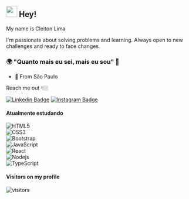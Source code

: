 ## <img src="https://media.giphy.com/media/hvRJCLFzcasrR4ia7z/giphy.gif" width="30px"> Hey! 

My name is Cleiton Lima 

I'm passionate about solving problems and learning. Always open to new challenges and ready to face changes.

### 🌍 "Quanto mais eu sei, mais eu sou" 🧠

- 📍 From São Paulo

Reach me out 👇🏼

[![Linkedin Badge](https://img.shields.io/badge/-LinkedIn-blue?style=flat-square&logo=Linkedin&logoColor=white&link=https://www.linkedin.com/in/cleitonlima23/)](https://www.linkedin.com/in/cleitonlima23/) [![Instagram Badge](https://img.shields.io/badge/-Instagram-black?style=flat-square&logo=Instagram&logoColor=white&link=https://www.instagram.com/padawan_dev/)](https://www.instagram.com/padawan_dev/)

####  **Atualmente estudando**
![HTML5](https://img.shields.io/badge/-HTML5-E34F26?style=flat-square&logo=html5&logoColor=white)<br />
![CSS3](https://img.shields.io/badge/-CSS3-1572B6?style=flat-square&logo=css3)<br />
![Bootstrap](https://img.shields.io/badge/-Bootstrap-563D7C?style=flat-square&logo=bootstrap)<br />
![JavaScript](https://img.shields.io/badge/-JavaScript-black?style=flat-square&logo=javascript)<br />
![React](https://img.shields.io/badge/-React-black?style=flat-square&logo=react)<br />
![Nodejs](https://img.shields.io/badge/NodeJs-339933.svg?logo=node.js&logoColor=white)<br />
![TypeScript](https://img.shields.io/badge/-TypeScript-007ACC?style=flat-square&logo=typescript)<br />


#### **Visitors on my profile**
![visitors](https://visitor-badge.laobi.icu/badge?page_id=CleitonLima)
